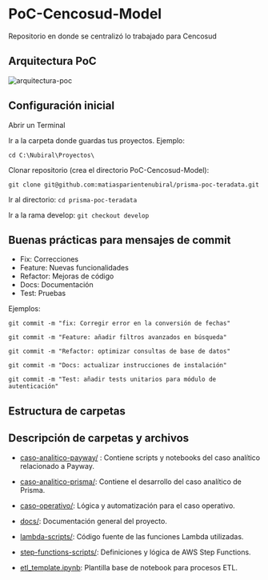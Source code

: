 # PoC-Cencosud-Model
Repositorio en donde se centralizó lo trabajado para Cencosud

## Arquitectura PoC 
![arquitectura-poc](https://.png)

## Configuración inicial

Abrir un Terminal

Ir a la carpeta donde guardas tus proyectos. Ejemplo:

`cd C:\Nubiral\Proyectos\` 

Clonar repositorio (crea el directorio PoC-Cencosud-Model): 

`git clone git@github.com:matiasparientenubiral/prisma-poc-teradata.git`

Ir al directorio: `cd prisma-poc-teradata`

Ir a la rama develop: `git checkout develop`

## Buenas prácticas para mensajes de commit

- Fix: Correcciones
- Feature: Nuevas funcionalidades
- Refactor: Mejoras de código
- Docs: Documentación
- Test: Pruebas

Ejemplos:

`git commit -m "fix: Corregir error en la conversión de fechas"`

`git commit -m "Feature: añadir filtros avanzados en búsqueda"`

`git commit -m "Refactor: optimizar consultas de base de datos"`

`git commit -m "Docs: actualizar instrucciones de instalación"`

`git commit -m "Test: añadir tests unitarios para módulo de autenticación"`

## Estructura de carpetas


## Descripción de carpetas y archivos
- [caso-analitico-payway/](https://github.com/matiasparientenubiral/prisma-poc-teradata/tree/develop/caso-analitico-payway) : Contiene scripts y notebooks del caso analítico relacionado a Payway.

- [caso-analitico-prisma/](https://github.com/matiasparientenubiral/prisma-poc-teradata/tree/develop/caso-analitico-prisma): Contiene el desarrollo del caso analítico de Prisma.

- [caso-operativo/](https://github.com/matiasparientenubiral/prisma-poc-teradata/tree/develop/caso-operativo): Lógica y automatización para el caso operativo.

- [docs/](https://github.com/matiasparientenubiral/prisma-poc-teradata/tree/develop/docs): Documentación general del proyecto.

- [lambda-scripts/](https://github.com/matiasparientenubiral/prisma-poc-teradata/tree/develop/lambda-scripts): Código fuente de las funciones Lambda utilizadas.

- [step-functions-scripts/](https://github.com/matiasparientenubiral/prisma-poc-teradata/tree/develop/caso-analitico-payway): Definiciones y lógica de AWS Step Functions.

- [etl_template.ipynb](https://github.com/matiasparientenubiral/prisma-poc-teradata/tree/develop/caso-analitico-payway): Plantilla base de notebook para procesos ETL.

